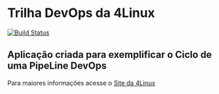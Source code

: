 # Trilha DevOps da 4Linux

<!-- Altere a Flag abaixo com sua URL do Travis -->
[![Build Status](https://travis-ci.org/tevokashi/DevOpsLab-HelloWorld.svg?branch=master)](https://travis-ci.org/tevokashi/DevOpsLab-HelloWorld)

## Aplicação criada para exemplificar o Ciclo de uma PipeLine DevOps


Para maiores informações acesse o [Site da 4Linux](https://www.4linux.com.br/cursos/devops)
